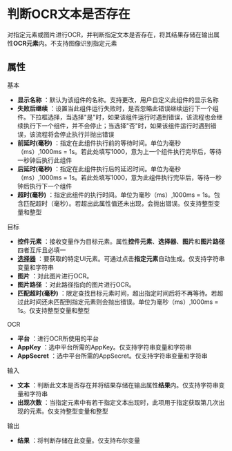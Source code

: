 # 判断OCR文本是否存在

对指定元素或图片进行OCR，并判断指定文本是否存在，将其结果存储在输出属性**OCR元素**内。不支持图像识别指定元素


## 属性
基本
- **显示名称** ：默认为该组件的名称。支持更改，用户自定义此组件的显示名称
- **失败后继续** ：设置当此组件运行失败时，是否忽略此错误继续运行下一个组件。下拉框选择，当选择"是"时，如果该组件运行时遇到错误，该流程也会继续执行下一个组件，并不会停止；当选择"否"时，如果该组件运行时遇到错误，该流程将会停止执行并抛出错误
- **前延时(毫秒)** ：指定在此组件执行前的等待时间。单位为毫秒（ms）,1000ms = 1s。若此处填写1000，意为上一个组件执行完毕后，等待一秒钟后执行此组件
- **后延时(毫秒)** ：指定在此组件执行后的延迟时间。单位为毫秒（ms）,1000ms = 1s。若此处填写1000，意为此组件执行完毕后，等待一秒钟后执行下一个组件
- **超时(毫秒)** ：指定此组件的执行时间。单位为毫秒（ms）,1000ms = 1s。包含匹配超时（毫秒）。若超出此属性值还未出现，会抛出错误。仅支持整型变量和整型

目标
- **控件元素** ：接收变量作为目标元素。属性**控件元素**、**选择器**、**图片**和**图片路径**四者互斥且必填一
- **[选择器](../Appendix/Selector.md?_v=v2020.4)** ：要获取的特定UI元素。可通过点击**指定元素**自动生成。仅支持字符串变量和字符串
- **图片** ：对此图片进行OCR。
- **图片路径** ：对此路径指向的图片进行OCR。
- **匹配超时(毫秒)** ：限定查找目标元素时间，超出指定时间后将不再等待。若超过此时间还未匹配到指定元素则会抛出错误。单位为毫秒（ms）,1000ms = 1s。仅支持整型变量和整型

OCR
- **平台** ：进行OCR所使用的平台
- **AppKey** ：选中平台所需的AppKey。仅支持字符串变量和字符串
- **AppSecret** ：选中平台所需的AppSecret。仅支持字符串变量和字符串

输入
- **文本** ：判断此文本是否存在并将结果存储在输出属性**结果**内。仅支持字符串变量和字符串
- **出现次数** ：当指定元素中有若干指定文本出现时，此项用于指定获取第几次出现的元素。仅支持整型变量和整型

输出
- **结果** ：将判断存储在此变量。仅支持布尔变量
